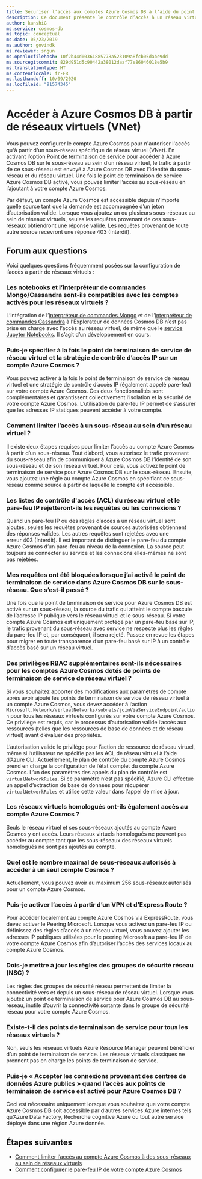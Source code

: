 ```yaml
---
title: Sécuriser l’accès aux comptes Azure Cosmos DB à l’aide du point de terminaison de service de réseau virtuel
description: Ce document présente le contrôle d’accès à un réseau virtuel et à un sous-réseau pour un compte Azure Cosmos.
author: kanshiG
ms.service: cosmos-db
ms.topic: conceptual
ms.date: 05/23/2019
ms.author: govindk
ms.reviewer: sngun
ms.openlocfilehash: 10f2b44d00361885778a523109a8fcb05dabe9dd
ms.sourcegitcommit: 829d951d5c90442a38012daaf77e86046018e5b9
ms.translationtype: HT
ms.contentlocale: fr-FR
ms.lasthandoff: 10/09/2020
ms.locfileid: "91574345"
---
```

# <a name="access-azure-cosmos-db-from-virtual-networks-vnet"></a>Accéder à Azure Cosmos DB à partir de réseaux virtuels (VNet)

Vous pouvez configurer le compte Azure Cosmos pour n'autoriser l'accès qu'à partir d'un sous-réseau spécifique de réseau virtuel (VNet). En activant l’option [Point de terminaison de service](../virtual-network/virtual-network-service-endpoints-overview.md) pour accéder à Azure Cosmos DB sur le sous-réseau au sein d’un réseau virtuel, le trafic à partir de ce sous-réseau est envoyé à Azure Cosmos DB avec l’identité du sous-réseau et du réseau virtuel. Une fois le point de terminaison de service Azure Cosmos DB activé, vous pouvez limiter l’accès au sous-réseau en l’ajoutant à votre compte Azure Cosmos.

Par défaut, un compte Azure Cosmos est accessible depuis n’importe quelle source tant que la demande est accompagnée d’un jeton d’autorisation valide. Lorsque vous ajoutez un ou plusieurs sous-réseaux au sein de réseaux virtuels, seules les requêtes provenant de ces sous-réseaux obtiendront une réponse valide. Les requêtes provenant de toute autre source recevront une réponse 403 (Interdit). 

## <a name="frequently-asked-questions"></a>Forum aux questions

Voici quelques questions fréquemment posées sur la configuration de l’accès à partir de réseaux virtuels :

### <a name="are-notebooks-and-mongocassandra-shell-currently-compatible-with-virtual-network-enabled-accounts"></a>Les notebooks et l’interpréteur de commandes Mongo/Cassandra sont-ils compatibles avec les comptes activés pour les réseaux virtuels ?

L’intégration de l’[interpréteur de commandes Mongo](https://devblogs.microsoft.com/cosmosdb/preview-native-mongo-shell/) et de l’[interpréteur de commandes Cassandra](https://devblogs.microsoft.com/cosmosdb/announcing-native-cassandra-shell-preview/) à l’Explorateur de données Cosmos DB n’est pas prise en charge avec l’accès au réseau virtuel, de même que le [service Jupyter Notebooks](https://docs.microsoft.com/azure/cosmos-db/cosmosdb-jupyter-notebooks). Il s’agit d’un développement en cours.

### <a name="can-i-specify-both-virtual-network-service-endpoint-and-ip-access-control-policy-on-an-azure-cosmos-account"></a>Puis-je spécifier à la fois le point de terminaison de service de réseau virtuel et la stratégie de contrôle d’accès IP sur un compte Azure Cosmos ? 

Vous pouvez activer à la fois le point de terminaison de service de réseau virtuel et une stratégie de contrôle d’accès IP (également appelé pare-feu) sur votre compte Azure Cosmos. Ces deux fonctionnalités sont complémentaires et garantissent collectivement l’isolation et la sécurité de votre compte Azure Cosmos. L’utilisation du pare-feu IP permet de s’assurer que les adresses IP statiques peuvent accéder à votre compte. 

### <a name="how-do-i-limit-access-to-subnet-within-a-virtual-network"></a>Comment limiter l’accès à un sous-réseau au sein d’un réseau virtuel ? 

Il existe deux étapes requises pour limiter l’accès au compte Azure Cosmos à partir d’un sous-réseau. Tout d’abord, vous autorisez le trafic provenant du sous-réseau afin de communiquer à Azure Cosmos DB l’identité de son sous-réseau et de son réseau virtuel. Pour cela, vous activez le point de terminaison de service pour Azure Cosmos DB sur le sous-réseau. Ensuite, vous ajoutez une règle au compte Azure Cosmos en spécifiant ce sous-réseau comme source à partir de laquelle le compte est accessible.

### <a name="will-virtual-network-acls-and-ip-firewall-reject-requests-or-connections"></a>Les listes de contrôle d'accès (ACL) du réseau virtuel et le pare-feu IP rejetteront-ils les requêtes ou les connexions ? 

Quand un pare-feu IP ou des règles d’accès à un réseau virtuel sont ajoutés, seules les requêtes provenant de sources autorisées obtiennent des réponses valides. Les autres requêtes sont rejetées avec une erreur 403 (Interdit). Il est important de distinguer le pare-feu du compte Azure Cosmos d’un pare-feu au niveau de la connexion. La source peut toujours se connecter au service et les connexions elles-mêmes ne sont pas rejetées.

### <a name="my-requests-started-getting-blocked-when-i-enabled-service-endpoint-to-azure-cosmos-db-on-the-subnet-what-happened"></a>Mes requêtes ont été bloquées lorsque j’ai activé le point de terminaison de service dans Azure Cosmos DB sur le sous-réseau. Que s’est-il passé ?

Une fois que le point de terminaison de service pour Azure Cosmos DB est activé sur un sous-réseau, la source du trafic qui atteint le compte bascule de l’adresse IP publique vers le réseau virtuel et le sous-réseau. Si votre compte Azure Cosmos est uniquement protégé par un pare-feu basé sur IP, le trafic provenant du sous-réseau avec service ne respecte plus les règles du pare-feu IP et, par conséquent, il sera rejeté. Passez en revue les étapes pour migrer en toute transparence d’un pare-feu basé sur IP à un contrôle d’accès basé sur un réseau virtuel.

### <a name="are-additional-rbac-permissions-needed-for-azure-cosmos-accounts-with-vnet-service-endpoints"></a>Des privilèges RBAC supplémentaires sont-ils nécessaires pour les comptes Azure Cosmos dotés de points de terminaison de service de réseau virtuel ?

Si vous souhaitez apporter des modifications aux paramètres de compte après avoir ajouté les points de terminaison de service de réseau virtuel à un compte Azure Cosmos, vous devez accéder à l’action `Microsoft.Network/virtualNetworks/subnets/joinViaServiceEndpoint/action` pour tous les réseaux virtuels configurés sur votre compte Azure Cosmos. Ce privilège est requis, car le processus d’autorisation valide l’accès aux ressources (telles que les ressources de base de données et de réseau virtuel) avant d’évaluer des propriétés.
 
L’autorisation valide le privilège pour l’action de ressource de réseau virtuel, même si l’utilisateur ne spécifie pas les ACL de réseau virtuel à l’aide d’Azure CLI. Actuellement, le plan de contrôle du compte Azure Cosmos prend en charge la configuration de l’état complet du compte Azure Cosmos. L’un des paramètres des appels du plan de contrôle est `virtualNetworkRules`. Si ce paramètre n’est pas spécifié, Azure CLI effectue un appel d’extraction de base de données pour récupérer `virtualNetworkRules` et utilise cette valeur dans l’appel de mise à jour.

### <a name="do-the-peered-virtual-networks-also-have-access-to-azure-cosmos-account"></a>Les réseaux virtuels homologués ont-ils également accès au compte Azure Cosmos ? 
Seuls le réseau virtuel et ses sous-réseaux ajoutés au compte Azure Cosmos y ont accès. Leurs réseaux virtuels homologués ne peuvent pas accéder au compte tant que les sous-réseaux des réseaux virtuels homologués ne sont pas ajoutés au compte.

### <a name="what-is-the-maximum-number-of-subnets-allowed-to-access-a-single-cosmos-account"></a>Quel est le nombre maximal de sous-réseaux autorisés à accéder à un seul compte Cosmos ? 
Actuellement, vous pouvez avoir au maximum 256 sous-réseaux autorisés pour un compte Azure Cosmos.

### <a name="can-i-enable-access-from-vpn-and-express-route"></a>Puis-je activer l’accès à partir d’un VPN et d’Express Route ? 
Pour accéder localement au compte Azure Cosmos via ExpressRoute, vous devez activer le Peering Microsoft. Lorsque vous activez un pare-feu IP ou définissez des règles d’accès à un réseau virtuel, vous pouvez ajouter les adresses IP publiques utilisées pour le peering Microsoft au pare-feu IP de votre compte Azure Cosmos afin d’autoriser l’accès des services locaux au compte Azure Cosmos. 

### <a name="do-i-need-to-update-the-network-security-groups-nsg-rules"></a>Dois-je mettre à jour les règles des groupes de sécurité réseau (NSG) ? 
Les règles des groupes de sécurité réseau permettent de limiter la connectivité vers et depuis un sous-réseau de réseau virtuel. Lorsque vous ajoutez un point de terminaison de service pour Azure Cosmos DB au sous-réseau, inutile d’ouvrir la connectivité sortante dans le groupe de sécurité réseau pour votre compte Azure Cosmos. 

### <a name="are-service-endpoints-available-for-all-vnets"></a>Existe-t-il des points de terminaison de service pour tous les réseaux virtuels ?
Non, seuls les réseaux virtuels Azure Resource Manager peuvent bénéficier d’un point de terminaison de service. Les réseaux virtuels classiques ne prennent pas en charge les points de terminaison de service.

### <a name="can-i-accept-connections-from-within-public-azure-datacenters-when-service-endpoint-access-is-enabled-for-azure-cosmos-db"></a>Puis-je « Accepter les connexions provenant des centres de données Azure publics » quand l’accès aux points de terminaison de service est activé pour Azure Cosmos DB ?  
Ceci est nécessaire uniquement lorsque vous souhaitez que votre compte Azure Cosmos DB soit accessible par d’autres services Azure internes tels qu’Azure Data Factory, Recherche cognitive Azure ou tout autre service déployé dans une région Azure donnée.


## <a name="next-steps"></a>Étapes suivantes

* [Comment limiter l’accès au compte Azure Cosmos à des sous-réseaux au sein de réseaux virtuels](how-to-configure-vnet-service-endpoint.md)
* [Comment configurer le pare-feu IP de votre compte Azure Cosmos](how-to-configure-firewall.md)

